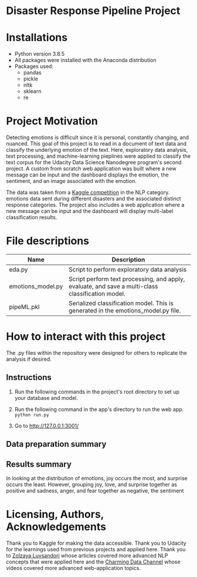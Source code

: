 # Disaster Response Pipeline Project


# Installations
- Python version 3.8.5
- All packages were installed with the Anaconda distribution
- Packages used:
	- pandas
	- pickle
	- nltk
	- sklearn
	- re

# Project Motivation
Detecting emotions is difficult since it is personal, constantly changing, and nuanced.  This goal of this project is to read in a document of text data and classify the underlying emotion of the text.  Here, exploratory data analysis, text processing, and machine-learning pieplines were 
applied to classify the text corpus for the Udacity Data Science Nanodegree program's second project.  A custom from scratch web application was built where a new message can be input and the dashboard displays
the emotion, the sentiment, and an image associated with the emotion.  

The data was taken from a [Kaggle competition](https://www.kaggle.com/datasets/praveengovi/emotions-dataset-for-nlp) in the NLP category.  emotions data sent during different disasters and the associated distinct response categories.  The project also includes
a web application where a new message can be input and the dashboard will display multi-label classification results.  


# File descriptions

| Name| Description |
| ----------- | ----------- |
| eda.py|  Script to perform exploratory data analysis |
| emotions_model.py| Script perform text processing, and apply, evaluate, and save a multi-class classification model. |
| pipeML.pkl| Serialized classification model.  This is generated in the emotions_model.py file.|


# How to interact with this project
The .py files within the repository were designed for others to replicate the analysis if desired.    


## Instructions
1. Run the following commands in the project's root directory to set up your database and model.



2. Run the following command in the app's directory to run the web app.
    `python run.py`

3. Go to http://127.0.0.1:3001/

## Data preparation summary  


## Results summary


In looking at the distribution of emotions, joy occurs the most, and surprise occurs the least.  However, grouping joy, love, and surprise together as positive and sadness, anger, and fear together as negative, the sentiment 


# Licensing, Authors, Acknowledgements
Thank you to Kaggle for making the data accessible.  Thank you to Udacity for the learnings used from previous projects and applied here.  Thank you to [Zolzaya Luvsandorj](https://zluvsand.github.io/) whose articles covered more advanced
NLP concepts that were applied here and the [Charming Data Channel](https://www.youtube.com/channel/UCqBFsuAz41sqWcFjZkqmJqQ) whose videos covered more advanced web-application topics.    
